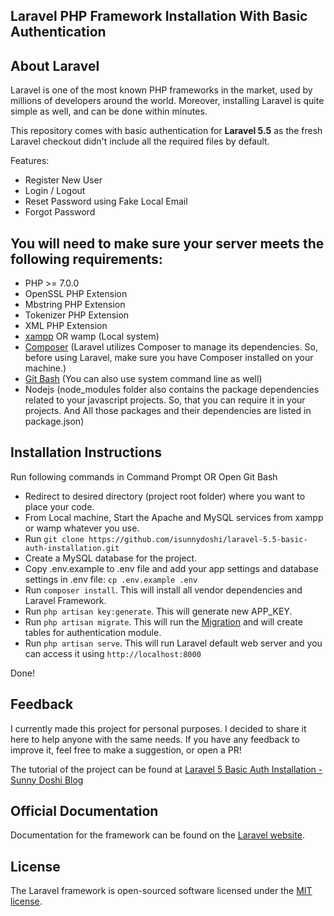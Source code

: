 ## Laravel PHP Framework Installation With Basic Authentication

## About Laravel

Laravel is one of the most known PHP frameworks in the market, used by millions of developers around the world. Moreover, installing Laravel is quite simple as well, and can be done within minutes.

This repository comes with basic authentication for **Laravel 5.5** as the fresh Laravel checkout didn't include all the required files by default.

Features:

- Register New User
- Login / Logout
- Reset Password using Fake Local Email
- Forgot Password

## You will need to make sure your server meets the following requirements:

- PHP >= 7.0.0
- OpenSSL PHP Extension
- Mbstring PHP Extension
- Tokenizer PHP Extension
- XML PHP Extension
- [xampp](https://www.apachefriends.org/download.html) OR wamp (Local system)
- [Composer](https://getcomposer.org/download/) (Laravel utilizes Composer to manage its dependencies. So, before using Laravel, make sure you have Composer installed on your machine.)
- [Git Bash](https://git-scm.com/downloads) (You can also use system command line as well)
- Nodejs (node_modules folder also contains the package dependencies related to your javascript projects. So, that you can require it in your projects. And All those packages and their dependencies are listed in package.json)

## Installation Instructions

Run following commands in Command Prompt OR Open Git Bash

- Redirect to desired directory (project root folder) where you want to place your code.
- From Local machine, Start the Apache and MySQL services from xampp or wamp whatever you use.
- Run `git clone https://github.com/isunnydoshi/laravel-5.5-basic-auth-installation.git`
- Create a MySQL database for the project.
- Copy .env.example to .env file and add your app settings and database settings in .env file: `cp .env.example .env`
- Run `composer install`. This will install all vendor dependencies and Laravel Framework.
- Run `php artisan key:generate`. This will generate new APP_KEY.
- Run `php artisan migrate`. This will run the [Migration](https://laravel.com/docs/5.5/migrations) and will create tables for authentication module.
- Run `php artisan serve`. This will run Laravel default web server and you can access it using `http://localhost:8000`

Done!

## Feedback

I currently made this project for personal purposes. I decided to share it here to help anyone with the same needs. If you have any feedback to improve it, feel free to make a suggestion, or open a PR!

The tutorial of the project can be found at [Laravel 5 Basic Auth Installation - Sunny Doshi Blog](https://blog.sunnydoshi.in/2020/05/04/laravel-5-5-basic-auth-installation/)

## Official Documentation

Documentation for the framework can be found on the [Laravel website](https://laravel.com/docs/5.5).

## License

The Laravel framework is open-sourced software licensed under the [MIT license](https://opensource.org/licenses/MIT).
